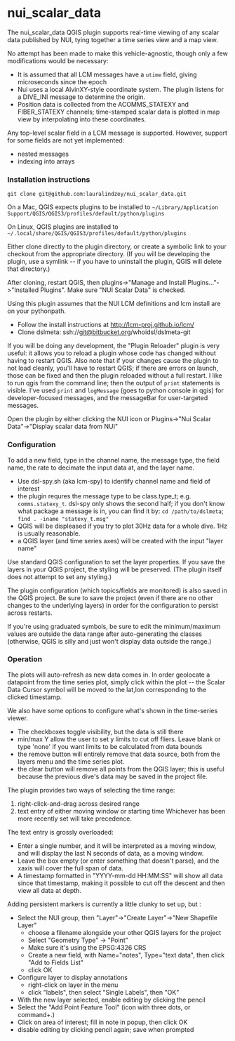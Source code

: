 # nui_scalar_data

The nui_scalar_data QGIS plugin supports real-time viewing of any scalar data published
by NUI, tying together a time series view and a map view.

No attempt has been made to make this vehicle-agnostic, though only a few modifications would be necessary:
* It is assumed that all LCM messages have a `utime` field, giving microseconds since the epoch
* Nui uses a local AlvinXY-style coordinate system. The plugin listens for a DIVE_INI message to determine the origin.
* Position data is collected from the ACOMMS_STATEXY and FIBER_STATEXY channels; time-stamped scalar data is plotted in map view by interpolating into these coordinates.

Any top-level scalar field in a LCM message is supported. However, support for some fields are not yet implemented:
* nested messages
* indexing into arrays

### Installation instructions

`git clone git@github.com:lauralindzey/nui_scalar_data.git`

On a Mac, QGIS expects plugins to be installed to
`~/Library/Application Support/QGIS/QGIS3/profiles/default/python/plugins`

On Linux, QGIS plugins are installed to
`~/.local/share/QGIS/QGIS3/profiles/default/python/plugins`

Either clone directly to the plugin directory, or create a symbolic link to your checkout from the appropriate directory. (If you will be developing the plugin, use a symlink -- if you have to uninstall the plugin, QGIS will delete that directory.)

After cloning, restart QGIS, then plugins->"Manage and Install Plugins..."->"Installed Plugins". Make sure "NUI Scalar Data" is checked.

Using this plugin assumes that the NUI LCM definitions and lcm install are on your pythonpath.
* Follow the install instructions at http://lcm-proj.github.io/lcm/
* Clone dslmeta: ssh://git@bitbucket.org/whoidsl/dslmeta-git

If you will be doing any development, the "Plugin Reloader" plugin is very useful: it allows you to reload a plugin whose code has changed without having to restart QGIS.
Also note that if your changes cause the plugin to not load cleanly, you'll have to restart QGIS; if there are errors on launch, those can be fixed and then the plugin reloaded without a full restart.
I like to run qgis from the command line; then the output of `print` statements is visible. I've used `print` and `logMessage` (goes to python console in qgis) for developer-focused messages, and the messageBar for user-targeted messages.

Open the plugin by either clicking the NUI icon or Plugins->"Nui Scalar Data"->"Display scalar data from NUI"

### Configuration

To add a new field, type in the channel name, the message type, the field name, the rate to decimate the input data at, and the layer name.
* Use dsl-spy.sh (aka lcm-spy) to identify channel name and field of interest
* the plugin requres the message type to be class.type_t; e.g. `comms.statexy_t`. dsl-spy only shows the second half; if you don't know what package a message is in, you can find it by: `cd /path/to/dslmeta`; `find . -iname "statexy_t.msg"`
* QGIS will be displeased if you try to plot 30Hz data for a whole dive. 1Hz is usually reasonable.
* a QGIS layer (and time series axes) will be created with the input "layer name"

Use standard QGIS configuration to set the layer properties. If you save the layers in your QGIS project, the styling will be preserved. (The plugin itself does not attempt to set any styling.)

The plugin configuration (which topics/fields are monitored) is also saved in the QGIS project. Be sure to save the project (even if there are no other changes to the underlying layers) in order for the configuration to persist across restarts.

If you're using graduated symbols, be sure to edit the minimum/maximum values are outside the data range after auto-generating the classes (otherwise, QGIS is silly and just won't display data outside the range.)

### Operation

The plots will auto-refresh as new data comes in.
In order geolocate a datapoint from the time series plot, simply click within the plot -- the Scalar Data Cursor symbol will be moved to the lat,lon corresponding to the clicked timestamp.

We also have some options to configure what's shown in the time-series viewer.
* The checkboxes toggle visibility, but the data is still there
* min/max Y allow the user to set y limits to cut off fliers. Leave blank or type 'none' if you want limits to be calculated from data bounds
* the remove button will entirely remove that data source, both from the layers menu and the time series plot.
* the clear button will remove all points from the QGIS layer; this is useful because the previous dive's data may be saved in the project file.

The plugin provides two ways of selecting the time range:
1) right-click-and-drag across desired range
2) text entry of either moving window or starting time
Whichever has been more recently set will take precedence.

The text entry is grossly overloaded:
* Enter a single number, and it will be interpreted as a moving window, and will display the last N seconds of data, as a moving window.
* Leave the box empty (or enter something that doesn't parse), and the xaxis will cover the full span of data.
* A timestamp formatted in "YYYY-mm-dd HH:MM:SS" will show all data since that timestamp, making it possible to cut off the descent and then view all data at depth.

Adding persistent markers is currently a little clunky to set up, but :
* Select the NUI group, then "Layer"->"Create Layer"->"New Shapefile Layer"
  * choose a filename alongside your other QGIS layers for the project
  * Select "Geometry Type" -> "Point"
  * Make sure it's using the EPSG:4326 CRS
  * Create a new field, with Name="notes", Type="text data", then click "Add to Fields List"
  * click OK
* Configure layer to display annotations
  * right-click on layer in the menu
  * click "labels", then select "Single Labels", then "OK"
* With the new layer selected, enable editing by clicking the pencil
* Select the "Add Point Feature Tool" (icon with three dots, or command+.)
* Click on area of interest; fill in note in popup, then click OK
* disable editing by clicking pencil again; save when prompted
